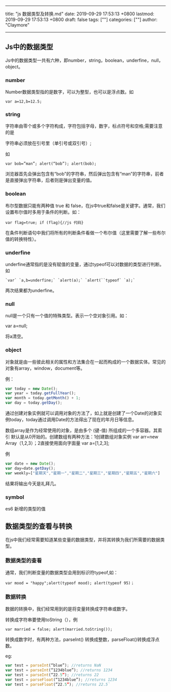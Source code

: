 
---
title: "js 数据类型及转换.md"
date: 2019-09-29 17:53:13 +0800
lastmod: 2019-09-29 17:53:13 +0800
draft: false
tags: [""]
categories: [""]
author: "Claymore"

---
## Js中的数据类型

Js中的数据类型一共有六种，即number，string，boolean，underfine，null，object。

### number

Number数据类型指的是数字，可以为整型，也可以是浮点数。如

`var a=12,b=12.5;`



### string

字符串由零个或多个字符构成，字符包括字母，数字，标点符号和空格;需要注意的是

字符串必须放在引号里（单引号或双引号）;

如

`var bob=”man”; alert(“bob”); alert(bob);`

浏览器首先会弹出包含有“bob”的字符串，然后弹出包含有“man”的字符串，前者是直接弹出字符串，后者则是弹出变量的值。



### boolean

布尔型数据只能有两种值 true 和 false，在js中true和false是关键字。通常，我们设置布尔值时多用于条件的判断。如：

`var flag=true; if (flag){//js 代码}`

在条件判断语句中我们将所有的判断条件看做一个布尔值（这里需要了解一些布尔值的转换特性）。



### underfine

underfine通常指的是没有赋值的变量，通过typeof可以对数据的类型进行判断。如

```
`var` `a,b=underfine;` `alert(a);` `alert(``typeof` `a);`
```

两次结果都为underfine。



### null

null是一个只有一个值的特殊类型。表示一个空对象引用。如：

var a=null;

将a清空。



### object

对象就是由一些彼此相关的属性和方法集合在一起而构成的一个数据实体。常见的对象有array，window，document等。

例：

```js
var today = new Date();
var year = today.getFullYear();
var month = today.getMonth() + 1;
var day = today.getDay();
```

 通过创建对象实例就可以调用对象的方法了，如上就是创建了一个Date的对象实例today，today通过调用Date的方法得出了现在的年月日等信息。

数组array是作为经常使用的对象，是由多个 (键-值) 所组成的一个多容器。其索引 默认是从0开始的。创建数组有两种方法：1创建数组对象实例 var arr=new Array（1,2,3）；2直接使用面向字面量 var a=[1,2,3];

例

```js
var date = new Date();        
var day=date.getDay(); 
var weekly=["星期天","星期一","星期二","星期三","星期四","星期五","星期六"]        document.write("today is "+weekly[day]+"<br>")
```

结果将输出今天是礼拜几。



### symbol

es6 新增的类型的值

 

## 数据类型的查看与转换

 在js中我们经常需要知道某些变量的数据类型，并将其转换为我们所需要的数据类型。

### 数据类型的查看

 通常，我们判断变量的数据类型会用到标识符typeof,如： 

`var mood = "happy";alert(typeof mood); alert(typeof 95)；`



 

### 数据转换

数据的转换中，我们经常用到的是将变量转换成字符串或数字。

转换成字符串要使用toString（），例

`var married = false; alert(married.toString());`

 转换成数字时，有两种方法，parseInt() 转换成整数，parseFloat()转换成浮点数。

 eg:

```js
var test = parseInt(“blue”); //returns NaN 
var test = parseInt(“1234blue”); //returns 1234
var test = parseInt(“22.5”); //returns 22 
var test = parseFloat(“1234blue”); //returns 1234
var test = parseFloat(“22.5”); //returns 22.5`
```
